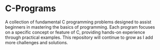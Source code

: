 # C-Programs
 A collection of fundamental C programming problems designed to assist beginners in mastering the basics of programming. Each program focuses on a specific concept or feature of C, providing hands-on experience through practical examples. This repository will continue to grow as I add more challenges and solutions.
